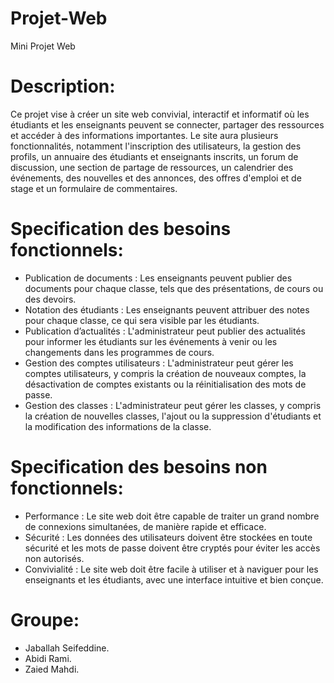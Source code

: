 # Projet-Web
Mini Projet Web

# Description:
Ce projet vise à créer un site web convivial, interactif et informatif où les étudiants et les enseignants peuvent se connecter, partager des ressources et accéder à des informations importantes. Le site aura plusieurs fonctionnalités, notamment l'inscription des utilisateurs, la gestion des profils, un annuaire des étudiants et enseignants inscrits, un forum de discussion, une section de partage de ressources, un calendrier des événements, des nouvelles et des annonces, des offres d'emploi et de stage et un formulaire de commentaires.

# Specification des besoins fonctionnels:
-	Publication de documents : Les enseignants peuvent publier des documents pour chaque classe, tels que des présentations, de cours ou des devoirs.
-	Notation des étudiants : Les enseignants peuvent attribuer des notes pour chaque classe, ce qui sera visible par les étudiants.
-	Publication d’actualités : L'administrateur peut publier des actualités pour informer les étudiants sur les événements à venir ou les changements dans les programmes de cours.
-	Gestion des comptes utilisateurs : L'administrateur peut gérer les comptes utilisateurs, y compris la création de nouveaux comptes, la désactivation de comptes existants ou la    réinitialisation des mots de passe.
-	Gestion des classes : L'administrateur peut gérer les classes, y compris la création de nouvelles classes, l'ajout ou la suppression d'étudiants et la modification des informations de la classe.
# Specification des besoins non fonctionnels:
-	Performance : Le site web doit être capable de traiter un grand nombre de connexions simultanées, de manière rapide et efficace.
-	Sécurité : Les données des utilisateurs doivent être stockées en toute sécurité et les mots de passe doivent être cryptés pour éviter les accès non autorisés.
-	Convivialité : Le site web doit être facile à utiliser et à naviguer pour les enseignants et les étudiants, avec une interface intuitive et bien conçue.



# Groupe:
-	Jaballah Seifeddine.
-	Abidi Rami.
-	Zaied Mahdi.

